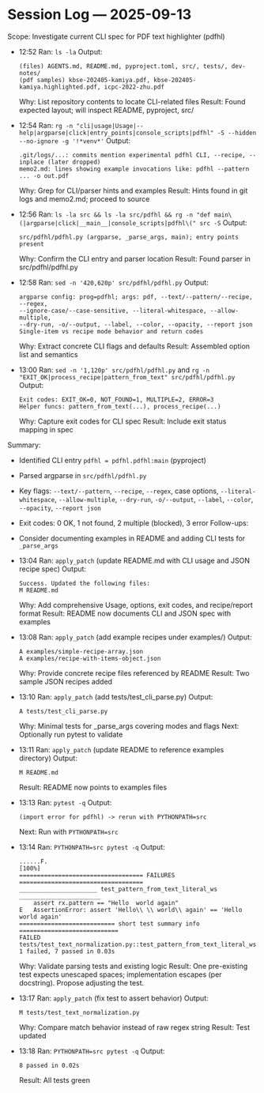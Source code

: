 # Session Log — 2025-09-13

Scope: Investigate current CLI spec for PDF text highlighter (pdfhl)

- 12:52 Ran: `ls -la`
  Output:
  ```text
  (files) AGENTS.md, README.md, pyproject.toml, src/, tests/, dev-notes/
  (pdf samples) kbse-202405-kamiya.pdf, kbse-202405-kamiya.highlighted.pdf, icpc-2022-zhu.pdf
  ```
  Why: List repository contents to locate CLI-related files
  Result: Found expected layout; will inspect README, pyproject, src/

- 12:54 Ran: `rg -n "cli|usage|Usage|--help|argparse|click|entry_points|console_scripts|pdfhl" -S --hidden --no-ignore -g '!*venv*'`
  Output:
  ```text
  .git/logs/...: commits mention experimental pdfhl CLI, --recipe, --inplace (later dropped)
  memo2.md: lines showing example invocations like: pdfhl --pattern ... -o out.pdf
  ```
  Why: Grep for CLI/parser hints and examples
  Result: Hints found in git logs and memo2.md; proceed to source

- 12:56 Ran: `ls -la src && ls -la src/pdfhl && rg -n "def main\(|argparse|click|__main__|console_scripts|pdfhl\(" src -S`
  Output:
  ```text
  src/pdfhl/pdfhl.py (argparse, _parse_args, main); entry points present
  ```
  Why: Confirm the CLI entry and parser location
  Result: Found parser in src/pdfhl/pdfhl.py

- 12:58 Ran: `sed -n '420,620p' src/pdfhl/pdfhl.py`
  Output:
  ```text
  argparse config: prog=pdfhl; args: pdf, --text/--pattern/--recipe, --regex,
  --ignore-case/--case-sensitive, --literal-whitespace, --allow-multiple,
  --dry-run, -o/--output, --label, --color, --opacity, --report json
  Single-item vs recipe mode behavior and return codes
  ```
  Why: Extract concrete CLI flags and defaults
  Result: Assembled option list and semantics

- 13:00 Ran: `sed -n '1,120p' src/pdfhl/pdfhl.py` and `rg -n "EXIT_OK|process_recipe|pattern_from_text" src/pdfhl/pdfhl.py`
  Output:
  ```text
  Exit codes: EXIT_OK=0, NOT_FOUND=1, MULTIPLE=2, ERROR=3
  Helper funcs: pattern_from_text(...), process_recipe(...)
  ```
  Why: Capture exit codes for CLI spec
  Result: Include exit status mapping in spec

Summary:
- Identified CLI entry `pdfhl = pdfhl.pdfhl:main` (pyproject)
- Parsed argparse in `src/pdfhl/pdfhl.py`
- Key flags: `--text/--pattern`, `--recipe`, `--regex`, case options, `--literal-whitespace`, `--allow-multiple`, `--dry-run`, `-o/--output`, `--label`, `--color`, `--opacity`, `--report json`
- Exit codes: 0 OK, 1 not found, 2 multiple (blocked), 3 error
Follow-ups:
- Consider documenting examples in README and adding CLI tests for `_parse_args`

- 13:04 Ran: `apply_patch` (update README.md with CLI usage and JSON recipe spec)
  Output:
  ```text
  Success. Updated the following files:
  M README.md
  ```
  Why: Add comprehensive Usage, options, exit codes, and recipe/report format
  Result: README now documents CLI and JSON spec with examples

- 13:08 Ran: `apply_patch` (add example recipes under examples/)
  Output:
  ```text
  A examples/simple-recipe-array.json
  A examples/recipe-with-items-object.json
  ```
  Why: Provide concrete recipe files referenced by README
  Result: Two sample JSON recipes added

- 13:10 Ran: `apply_patch` (add tests/test_cli_parse.py)
  Output:
  ```text
  A tests/test_cli_parse.py
  ```
  Why: Minimal tests for _parse_args covering modes and flags
  Next: Optionally run pytest to validate

- 13:11 Ran: `apply_patch` (update README to reference examples directory)
  Output:
  ```text
  M README.md
  ```
  Result: README now points to examples files

- 13:13 Ran: `pytest -q`
  Output:
  ```text
  (import error for pdfhl) -> rerun with PYTHONPATH=src
  ```
  Next: Run with `PYTHONPATH=src`

- 13:14 Ran: `PYTHONPATH=src pytest -q`
  Output:
  ```text
  ......F.                                                                 [100%]
  =================================== FAILURES ===================================
  ______________________ test_pattern_from_text_literal_ws _______________________
      assert rx.pattern == "Hello  world again"
  E   AssertionError: assert 'Hello\\ \\ world\\ again' == 'Hello  world again'
  =========================== short test summary info ============================
  FAILED tests/test_text_normalization.py::test_pattern_from_text_literal_ws
  1 failed, 7 passed in 0.03s
  ```
  Why: Validate parsing tests and existing logic
  Result: One pre-existing test expects unescaped spaces; implementation escapes (per docstring). Propose adjusting the test.

- 13:17 Ran: `apply_patch` (fix test to assert behavior)
  Output:
  ```text
  M tests/test_text_normalization.py
  ```
  Why: Compare match behavior instead of raw regex string
  Result: Test updated

- 13:18 Ran: `PYTHONPATH=src pytest -q`
  Output:
  ```text
  8 passed in 0.02s
  ```
  Result: All tests green
